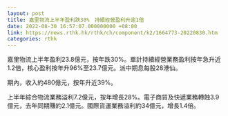 ```yaml
---
layout: post
title: 嘉里物流上半年盈利跌30%　持續經營盈利升逾1倍
date: 2022-08-30 16:57:07.000000000 +08:00
link: https://news.rthk.hk/rthk/ch/component/k2/1664773-20220830.htm
categories: rthk
---
```


嘉里物流上半年盈利23.8億元，按年跌30%。單計持續經營業務盈利按年急升近1.2倍，核心盈利按年升96%至23.7億元。派中期息每股28港仙。

期內，收入約480億元，按年升近39%。

上半年綜合物流業務溢利7.2億元，按年增長28%。電子商貿及快遞業務轉蝕3.9億元，去年同期賺約2.1億元。國際貨運業務溢利約34億元，增長1.4倍。

